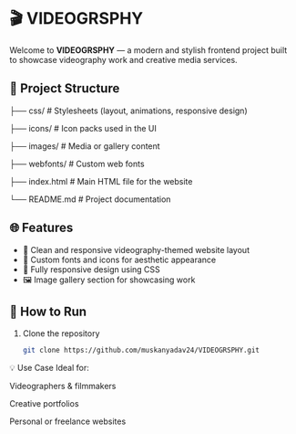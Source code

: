 # 🎬 VIDEOGRSPHY

Welcome to **VIDEOGRSPHY** — a modern and stylish frontend project built to showcase videography work and creative media services.

## 📁 Project Structure

├── css/ # Stylesheets (layout, animations, responsive design)

├── icons/ # Icon packs used in the UI

├── images/ # Media or gallery content

├── webfonts/ # Custom web fonts

├── index.html # Main HTML file for the website

└── README.md # Project documentation


## 🌐 Features

- 🎥 Clean and responsive videography-themed website layout  
- 🎨 Custom fonts and icons for aesthetic appearance  
- 📱 Fully responsive design using CSS  
- 🖼️ Image gallery section for showcasing work  

## 🚀 How to Run

1. Clone the repository  
   ```bash
   git clone https://github.com/muskanyadav24/VIDEOGRSPHY.git

💡 Use Case
Ideal for:

Videographers & filmmakers

Creative portfolios

Personal or freelance websites
